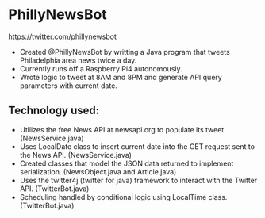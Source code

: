 # PhillyNewsBot

https://twitter.com/phillynewsbot

* Created @PhillyNewsBot by writting a Java program that tweets Philadelphia area news twice a day.
* Currently runs off a Raspberry Pi4 autonomously.
* Wrote logic to tweet at 8AM and 8PM and generate API query parameters with current date.

## Technology used:

* Utilizes the free News API at newsapi.org to populate its tweet. (NewsService.java)
* Uses LocalDate class to insert current date into the GET request sent to the News API. (NewsService.java)
* Created classes that model the JSON data returned to implement serialization. (NewsObject.java and Article.java)
* Uses the twitter4j (twitter for java) framework to interact with the Twitter API. (TwitterBot.java)
* Scheduling handled by conditional logic using LocalTime class. (TwitterBot.java)

